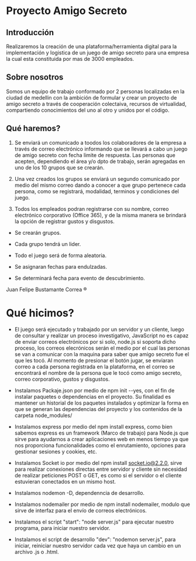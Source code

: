 # **Proyecto Amigo Secreto**

## Introducción

Realizaremos la creación de una plataforma/herramienta digital para la implementación y logistica de un juego de amigo secreto para una empresa la cual esta constituida por mas de 3000 empleados. 

## Sobre nosotros

Somos un equipo de trabajo conformado por 2 personas localizadas en la ciudad de medellin con la ambición de formular y crear un proyecto de amigo secreto a través de cooperación colectaiva, recursos de virtualidad, compartiendo conocimientos del uno al otro y unidos por el código. 

## Qué haremos?

1. Se enviará un comunicado a toodos los colaboradores de la empresa a través de correo electrónico informando que se llevará a cabo un juego de amigo secreto con fecha limite de respuesta. Las personas que acepten, dependiendo el área y/o dpto de trabajo, serán agregadas en uno de los 10 grupos que se crearán. 

2. Una vez creados los grupos se enviará un segundo comunicado por medio del mismo correo dando a conocer a que grupo pertenece cada persona, como se registrará, modalidad, terminos y condiciones del juego. 

3. Todos los empleados podran registrarse con su nombre, correo electrónico corporativo (Office 365), y de la misma manera se brindará la opción de registrar gustos y disgustos.

- Se crearán grupos. 
- Cada grupo tendrá un lider. 

- Todo el juego será de forma aleatoria.  
- Se asignaran fechas para endulzadas. 
- Se determinará fecha para evento de descubrimiento.

Juan Felipe Bustamante Correa ®

# Qué hicimos?

- El juego será ejecutado y trabajado por un servidor y un cliente, luego de consultar y realizar un proceso investigativo, JavaScript no es capaz de enviar correos electrónicos por si solo, node.js si soporta dicho proceso, los correos elecrónicos serán el medio por el cual las personas se van a comunicar con la maquina para saber que amigo secreto fue el que les tocó. 
Al momento de presionar el botón jugar, se enviaran correo a cada persona registrada en la plataforma, en el correo se encontrará el nombre de la persona que le tocó como amigo secreto, correo corporativo, gustos y disgustos. 

- Instalamos Packaje.json por medio de npm init --yes, con el fin de instalar paquetes o dependencias en el proyecto. Su finalidad es mantener un historial de los paquetes instalados y optimizar la forma en que se generan las dependencias del proyecto y los contenidos de la carpeta node_modules/ 

- Instalamos express por medio del  npm install express, como bien sabemos express es un  framework (Marco de trabajo) para Node.js que sirve para ayudarnos a crear aplicaciones web en menos tiempo ya que nos proporciona funcionalidades como el enrutamiento, opciones para gestionar sesiones y cookies, etc. 

- Instalamos Socket io por medio del npm install socket.io@2.2.0, sirve para realizar conexiones directas entre servidor y cliente sin necesidad de realizar peticiones POST o GET, es como si el servidor o el cliente estuvieran conectados en un mismo host. 

- Instalamos nodemon -D, dependenncia de desarrollo. 

- Instalamos nodemailer por medio de npm install nodemailer, modulo que sirve de interfaz para el envío de correos electrónicos. 

- Instalamos el script "start": "node server.js" para ejecutar nuestro programa, para iniciar nuestro servidor. 

- Instalamos el script de desarrollo "dev": "nodemon server.js", para iniciar, reiniciar nuestro servidor cada vez que haya un cambio en un archivo .js o .html. 
















